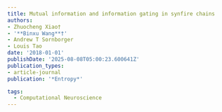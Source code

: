 ```yaml
---
title: Mutual information and information gating in synfire chains
authors:
- Zhuocheng Xiao†
- '**Binxu Wang**†'
- Andrew T Sornborger
- Louis Tao
date: '2018-01-01'
publishDate: '2025-08-08T05:00:23.600641Z'
publication_types:
- article-journal
publication: '*Entropy*'

tags:
  - Computational Neuroscience
---
```

